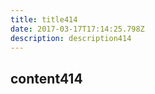 ```yaml
---
title: title414
date: 2017-03-17T17:14:25.798Z
description: description414
---
```


## content414
  
